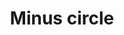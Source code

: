 ---
title: Minus circle
tags: ["minus", "circle", "remove", "subtract", "delete", "deduct", "take away"]
icon: minus-circle
svg: '<svg xmlns="http://www.w3.org/2000/svg" width="24" height="24" fill="none" viewBox="0 0 24 24" stroke-width="1.5" stroke-linecap="round" stroke-linejoin="round" stroke="currentColor"><path d="M8.5 12h7m5.5 0a9 9 0 1 1-18 0 9 9 0 0 1 18 0"/></svg>'
---